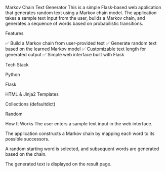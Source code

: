 Markov Chain Text Generator
This is a simple Flask-based web application that generates random text using a Markov chain model. The application takes a sample text input from the user, builds a Markov chain, and generates a sequence of words based on probabilistic transitions.

Features

✅ Build a Markov chain from user-provided text
✅ Generate random text based on the learned Markov model
✅ Customizable text length for generated output
✅ Simple web interface built with Flask

Tech Stack

Python

Flask

HTML & Jinja2 Templates

Collections (defaultdict)

Random

How It Works
The user enters a sample text input in the web interface.

The application constructs a Markov chain by mapping each word to its possible successors.

A random starting word is selected, and subsequent words are generated based on the chain.

The generated text is displayed on the result page.
